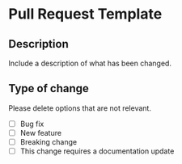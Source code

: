 # Pull Request Template

## Description
Include a description of what has been changed.

## Type of change

Please delete options that are not relevant.

- [ ] Bug fix
- [ ] New feature
- [ ] Breaking change
- [ ] This change requires a documentation update
